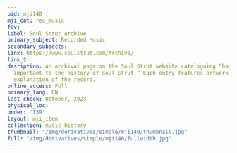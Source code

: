 ```yaml
---
pid: mji140
mji_cat: rec_music
fav: 
label: Soul Strut Archive
primary_subject: Recorded Music
secondary_subjects: 
link: https://www.soulstrut.com/Archive/
link_2: 
desription: An archival page on the Soul Strut website cataloguing “hand picked records
  important to the history of Soul Strut.” Each entry features artwork and a small
  explanation of the record.
online_access: Full
primary_lang: EN
last_check: October, 2023
physical_loc: 
order: '139'
layout: mji_item
collection: music_history
thumbnail: "/img/derivatives/simple/mji140/thumbnail.jpg"
full: "/img/derivatives/simple/mji140/fullwidth.jpg"
---
```

